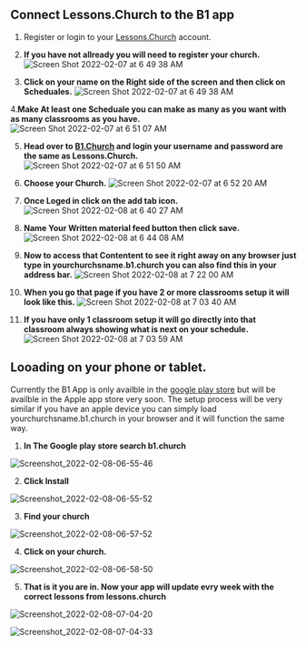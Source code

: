 ## Connect Lessons.Church to the B1 app

1. Register or login to your [Lessons.Church](https://lessons.church/login) account.

2. **If you have not allready you will need to register your church.**
![Screen Shot 2022-02-07 at 6 49 38 AM](https://user-images.githubusercontent.com/65249159/152793813-d8cc1d74-9171-4f4a-b686-5f511cb8eabf.png)

3. **Click on your name on the Right side of the screen and then click on Scheduales.** 
![Screen Shot 2022-02-07 at 6 49 38 AM](https://user-images.githubusercontent.com/65249159/152793967-378d4238-467c-4deb-aa5c-5b4d49dd1a78.png)

4.**Make At least one Scheduale you can make as many as you want with as many classrooms as you have.** 
![Screen Shot 2022-02-07 at 6 51 07 AM](https://user-images.githubusercontent.com/65249159/152794198-0f05d8a6-d5ef-4ad4-874a-23af551bcfac.png)

5. **Head over to [B1.Church](https://b1.church/login) and login your username and password are the same as Lessons.Church.**
![Screen Shot 2022-02-07 at 6 51 50 AM](https://user-images.githubusercontent.com/65249159/152794706-33465ce4-3dd9-49e0-ae97-98b10ddf7471.png)

6. **Choose your Church.**
![Screen Shot 2022-02-07 at 6 52 20 AM](https://user-images.githubusercontent.com/65249159/152794810-8abe035b-d0d6-48b3-a70d-84fa00e9334b.png)

7. **Once Loged in click on the add tab icon.**
![Screen Shot 2022-02-08 at 6 40 27 AM](https://user-images.githubusercontent.com/65249159/152995017-a4b721ee-d2fa-4211-aa3e-3ad2d3e1841f.png)

8. **Name Your Written material feed button then click save.**
![Screen Shot 2022-02-08 at 6 44 08 AM](https://user-images.githubusercontent.com/65249159/152995165-0a1e789c-4f7e-4870-98ae-872f9d09d6a2.png)

9. **Now to access that Contentent to see it right away on any browser just type in yourchurchsname.b1.church you can also find this in your address bar.**
![Screen Shot 2022-02-08 at 7 22 00 AM](https://user-images.githubusercontent.com/65249159/152996187-c95eb2e6-9540-46f4-a3c9-bede4ac0c867.png)

10. **When you go that page if you have 2 or more classrooms setup it will look like this.**
![Screen Shot 2022-02-08 at 7 03 40 AM](https://user-images.githubusercontent.com/65249159/152997173-26c970c5-068f-48b3-bf82-0a4123015ea9.png)

11. **If you have only 1 classroom setup it will go directly into that classroom always showing what is next on your schedule.**
![Screen Shot 2022-02-08 at 7 03 59 AM](https://user-images.githubusercontent.com/65249159/152997454-d59609a9-9929-4c62-917d-e6fb57f58e2d.png)

## Looading on your phone or tablet.
Currently the B1 App is only availble in the [google play store](https://play.google.com/store/apps/details?id=church.b1.mobile) but will be availble in the Apple app store very soon. The setup process will be very similar if you have an apple device you can simply load yourchurchsname.b1.church in your browser and it will function the same way.

1. **In The Google play store search b1.church**

![Screenshot_2022-02-08-06-55-46](https://user-images.githubusercontent.com/65249159/152998360-30412081-031d-4cde-b00e-5287f0244e56.png)

 2. **Click Install**

![Screenshot_2022-02-08-06-55-52](https://user-images.githubusercontent.com/65249159/152998554-2664f0a1-09a5-4c61-939b-9a3a25c8a3e1.png)
 
 3. **Find your church**

![Screenshot_2022-02-08-06-57-52](https://user-images.githubusercontent.com/65249159/152998684-037695e7-3072-4e5c-8562-d64a9a8c0444.png)

4. **Click on your church.**

![Screenshot_2022-02-08-06-58-50](https://user-images.githubusercontent.com/65249159/152998783-c8f7cb86-5d2c-4625-b56f-32157d28a830.png)

5. **That is it you are in. Now your app will update evry week with the correct lessons from lessons.church**

![Screenshot_2022-02-08-07-04-20](https://user-images.githubusercontent.com/65249159/152998976-ac130590-c764-4b30-9d10-edbbfb6adde1.png)


![Screenshot_2022-02-08-07-04-33](https://user-images.githubusercontent.com/65249159/152999000-a7a93d15-34be-4256-adb3-892731aefde5.png)



